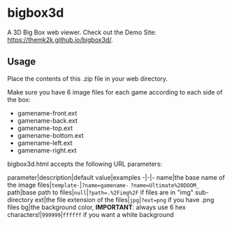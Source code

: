 # bigbox3d

A 3D Big Box web viewer. Check out the Demo Site: <https://themk2k.github.io/bigbox3d/>.

## Usage

Place the contents of this .zip file in your web directory.

Make sure you have 6 image files for each game according to each side of the box:

- gamename-front.ext
- gamename-back.ext
- gamename-top.ext
- gamename-bottom.ext
- gamename-left.ext
- gamename-right.ext

bigbox3d.html accepts the following URL parameters:

parameter|description|default value|examples
-|-|-
name|the base name of the image files|`template-`|`?name=gamename-` `?name=Ultimate%20DOOM_`
path|base path to files|`null`|`?path=.%2Fimg%2F` if files are in "img" sub-directory
ext|the file extension of the files|`jpg`|`?ext=png` if you have .png files
bg|the background color, **IMPORTANT**: always use 6 hex characters!|`999999`|`ffffff` if you want a white background
